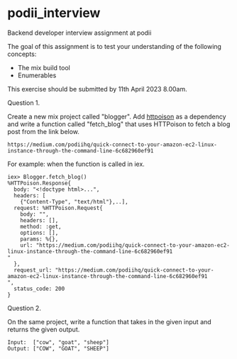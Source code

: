 # podii_interview
Backend developer interview assignment at podii

The goal of this assignment is to test your understanding of the following concepts:
- The mix build tool
- Enumerables

This exercise should be submitted by 11th April 2023 8.00am.

Question 1.

Create a new mix project called "blogger". Add [httpoison](hexdocs.pm/httpoison) as a dependency and write a function called "fetch_blog" that uses HTTPoison to fetch a blog post from the link below.

```
https://medium.com/podiihq/quick-connect-to-your-amazon-ec2-linux-instance-through-the-command-line-6c682960ef91
```
For example:
when the function is called in iex.
```
iex> Blogger.fetch_blog()
%HTTPoison.Response{
  body: "<!doctype html>...",
  headers: [    
    {"Content-Type", "text/html"},..],  
  request: %HTTPoison.Request{
    body: "",
    headers: [],
    method: :get,
    options: [],
    params: %{},
    url: "https://medium.com/podiihq/quick-connect-to-your-amazon-ec2-linux-instance-through-the-command-line-6c682960ef91
"
  },
  request_url: "https://medium.com/podiihq/quick-connect-to-your-amazon-ec2-linux-instance-through-the-command-line-6c682960ef91
",
  status_code: 200
}

```

Question 2.

On the same project, write a function that takes in the given input and returns the given output.
```
Input:  ["cow", "goat", "sheep"]
Output: ["COW", "GOAT", "SHEEP"]
```

